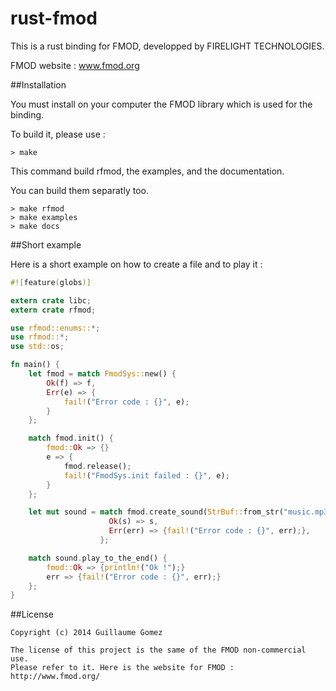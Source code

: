 rust-fmod
=========

This is a rust binding for FMOD, developped by FIRELIGHT TECHNOLOGIES.

FMOD website : www.fmod.org


##Installation

You must install on your computer the FMOD library which is used for the binding.

To build it, please use :

```Shell
> make
```

This command build rfmod, the examples, and the documentation.

You can build them separatly too.

```Shell
> make rfmod
> make examples
> make docs
```

##Short example

Here is a short example on how to create a file and to play it :

```Rust
#![feature(globs)]

extern crate libc;
extern crate rfmod;

use rfmod::enums::*;
use rfmod::*;
use std::os;

fn main() {
    let fmod = match FmodSys::new() {
        Ok(f) => f,
        Err(e) => {
       	    fail!("Error code : {}", e);
        }
    };

    match fmod.init() {
        fmod::Ok => {}
        e => {
            fmod.release();
            fail!("FmodSys.init failed : {}", e);
        }
    };

    let mut sound = match fmod.create_sound(StrBuf::from_str("music.mp3"), None, None) {
		              Ok(s) => s,
		              Err(err) => {fail!("Error code : {}", err);},
		            };

    match sound.play_to_the_end() {
        fmod::Ok => {println!("Ok !");}
        err => {fail!("Error code : {}", err);}
    };
}
```

##License

    Copyright (c) 2014 Guillaume Gomez
    
    The license of this project is the same of the FMOD non-commercial use. 
    Please refer to it. Here is the website for FMOD : http://www.fmod.org/
